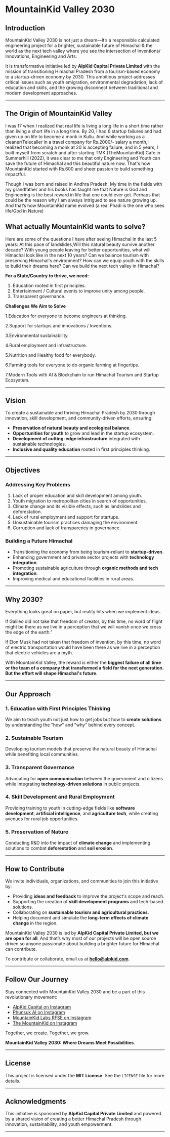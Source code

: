 # MountainKid Valley 2030

## **Introduction**

MountainKid Valley 2030 is not just a dream—It’s a responsible calculated engineering project for a brighter, sustainable future of Himachal & the world as the next tech valley where you see the intersection of Inventions/ Innovations, Engineering and Arts. 


It is transformative initiative led by **AlpKid Capital Private Limited** with the mission of transitioning Himachal Pradesh from a tourism-based economy to a startup-driven economy by 2030. This ambitious project addresses critical issues such as youth emigration, environmental degradation, lack of education and skills, and the growing disconnect between traditional and modern development approaches.


---

## **The Origin of MountainKid Valley**

I was 17 when I realized that real life is living a long life in a short time rather than living a short life in a long time. By 20, I had 6 startup failures and had given up on life to become a monk in Kullu. And while working as a cleaner/Telecaller in a travel company for Rs.2000/- salary a month,I realized that becoming a monk at 20 is accepting failure, and in 5 years, I built myself from scratch and after starting TMK (TheMountainKid) Cafe in Summerhill (2022), it was clear to me that only Engineering and Youth can save the future of Himachal and this beautiful nature now.  That's how MountainKid started with Rs.600 and sheer passion to build something impactful.

Though I was born and raised in Andhra Pradesh, My time in the fields with my grandfather and his books has taught me that Nature is God and Engineering is the best reward in life that one could ever get. Perhaps that could be the reason why I am always intrigued to see nature growing up. And that’s how MountainKid name evolved (a real Phadi is the one who sees life/God in Nature)

 ## **What actually MountainKid wants to solve?**

 
Here are some of the questions I have after seeing Himachal in the last 5 years:
At this pace of landslides,Will this natural beauty survive another decade?
With young people leaving for better opportunities, what will Himachal look like in the next 10 years?
 Can we balance tourism with preserving Himachal's environment?
How can we equip youth with the skills to build their dreams here?
Can we build the next tech valley in Himachal?

 **For a State/Country to thrive, we need:**
1. Education rooted in first principles.
2. Entertainment / Cultural events to improve unity among people.
3. Transparent governance.

**Challenges We Aim to Solve**


1.Education for everyone to become engineers at thinking.

2.Support for startups and innovations / Inventions.

3.Environmental sustainability.

4.Rural employment and infrastructure.

5.Nutrition and Healthy food for everybody.

6.Farming tools for everyone to do organic farming at fingertips.

7.Modern Tools with AI & Blockchain to run Himachal Tourism and Startup Ecosystem.


---

## **Vision**


To create a sustainable and thriving Himachal Pradesh by 2030 through innovation, skill development, and community-driven efforts, ensuring:

- **Preservation of natural beauty and ecological balance**.
- **Opportunities for youth** to grow and lead in the startup ecosystem.
- **Development of cutting-edge infrastructure** integrated with sustainable technologies.
- **Inclusive and quality education** rooted in first principles thinking.

---

## **Objectives**

### **Addressing Key Problems**

1. Lack of proper education and skill development among youth.
2. Youth migration to metropolitan cities in search of opportunities.
3. Climate change and its visible effects, such as landslides and deforestation.
4. Lack of rural employment and support for startups.
5. Unsustainable tourism practices damaging the environment.
6. Corruption and lack of transparency in governance.

### **Building a Future Himachal**

- Transitioning the economy from being tourism-reliant to **startup-driven**.
- Enhancing government and private sector projects with **technology integration**.
- Promoting sustainable agriculture through **organic methods and tech integration**.
- Improving medical and educational facilities in rural areas.

---

## **Why 2030?**
Everything looks great on paper, but reality hits when we implement ideas. 

If Galileo did not take that freedom of creator, by this time, no word of flight might be there as we live in a perception that we will vanish once we cross the edge of the earth.”

If Elon Musk had not taken that freedom of invention, by this time, no word of electric transportation would have been there as we live in a perception that electric vehicles are a myth.

With MountainKid Valley, the reward is either the **biggest failure of all time or the team of a company that transformed a field for the next generation. But the effort will shape Himachal's future**.


---

## **Our Approach**

### **1. Education with First Principles Thinking**

We aim to teach youth not just how to get jobs but how to **create solutions** by understanding the "how" and "why" behind every concept.

### **2. Sustainable Tourism**

Developing tourism models that preserve the natural beauty of Himachal while benefiting local communities.

### **3. Transparent Governance**

Advocating for **open communication** between the government and citizens while integrating **technology-driven solutions** in public projects.

### **4. Skill Development and Rural Employment**

Providing training to youth in cutting-edge fields like **software development**, **artificial intelligence**, and **agriculture tech**, while creating avenues for rural job opportunities.

### **5. Preservation of Nature**

Conducting R&D into the impact of **climate change** and implementing solutions to combat **deforestation** and **soil erosion**.

---

## **How to Contribute**

We invite individuals, organizations, and communities to join this initiative by:

- Providing **ideas and feedback** to improve the project's scope and reach.
- Supporting the creation of **skill development programs** and tech-based solutions.
- Collaborating on **sustainable tourism and agricultural practices**.
- Helping document and simulate the **long-term effects of climate change** in the region.


MountainKid Valley 2030 is led by **AlpKid Capital Private Limited, but we are open for all**. And that’s why most of our projects will be open source driven so anyone passionate about building a brighter future for HImachal can contribute.



To contribute or collaborate, email us at **hello@alpkid.com**.

---

## **Follow Our Journey**

Stay connected with MountainKid Valley 2030 and be a part of this revolutionary movement:

- [AlpKid Capital on Instagram](https://www.instagram.com/alpkid/)
- [Phunsuk AI on Instagram](https://www.instagram.com/phunsuk.ai)
- [MountainKid Labs RFSE on Instagram](https://www.instagram.com/rfSeclub/)
- [The MountainKid on Instagram](https://www.instagram.com/themountainkid/)

Together, we create. Together, we grow.


**MountainKid Valley 2030: Where Dreams Meet Possibilities**.


---

## **License**

This project is licensed under the **MIT License**. See the `LICENSE` file for more details.

---

## **Acknowledgments**

This initiative is sponsored by **AlpKid Capital Private Limited** and powered by a shared vision of creating a better Himachal Pradesh through innovation, sustainability, and youth empowerment.

---
